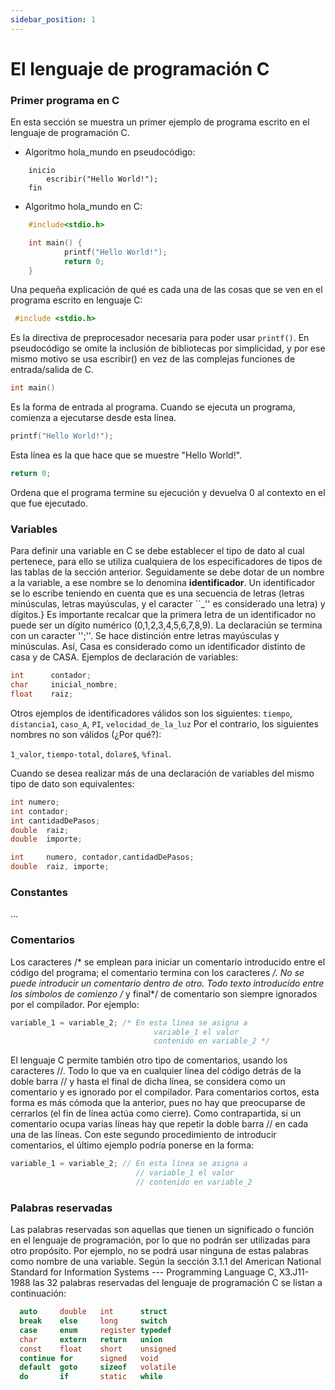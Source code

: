 ```yaml
---
sidebar_position: 1
---
```


# El lenguaje de programación C

### Primer programa en C
En esta sección se muestra un primer ejemplo de programa escrito en el lenguaje de programación C.
* Algoritmo hola_mundo en pseudocódigo:
```
    inicio
        escribir("Hello World!");
    fin
```
* Algoritmo hola_mundo en C:
```c
    #include<stdio.h>

    int main() {
            printf("Hello World!");
            return 0;
    }
```

Una pequeña explicación de qué es cada una de las cosas que se ven en el programa escrito en lenguaje C:

 ```c 
  #include <stdio.h> 
  ```
   Es la directiva de preprocesador necesaria para poder usar ```printf()```.
	En pseudocódigo se omite la inclusión de bibliotecas por simplicidad, y por ese mismo motivo se usa escribir() en vez de las complejas funciones de entrada/salida de C.
```c
int main()
```
Es la forma de entrada al programa. Cuando se ejecuta un programa, comienza a ejecutarse desde esta línea.
```c
printf("Hello World!");
```
Esta línea es la que hace que se muestre "Hello World!".  
```c
return 0;
```
Ordena que el programa termine su ejecución y devuelva 0 al contexto en el que fue ejecutado.


### Variables
Para definir una variable en C se debe establecer el tipo de dato al cual pertenece, para ello se utiliza cualquiera de los especificadores de tipos de las tablas de la sección anterior. Seguidamente se debe dotar de un nombre a la variable, a ese nombre se lo denomina **identificador**. Un identificador se lo escribe teniendo en cuenta que es una secuencia de letras (letras minúsculas, letras mayúsculas, y el caracter ``\_'' es considerado una letra) y dígitos.} 
Es importante recalcar que la primera letra de un identificador no puede ser un dígito numérico (0,1,2,3,4,5,6,7,8,9). La declaraciún se termina con un caracter '';''. Se hace distinción entre letras mayúsculas y minúsculas. Así, Casa es considerado como un identificador distinto de casa y de CASA.
Ejemplos de declaración de variables: 

```c
int 	 contador;
char     inicial_nombre;
float    raiz;
```

Otros ejemplos de identificadores válidos son los siguientes:
```tiempo```, ```distancia1```, ```caso_A```, ```PI```, ```velocidad_de_la_luz```
Por el contrario, los siguientes nombres no son válidos (¿Por qué?):

```1_valor```, ```tiempo-total```, ```dolare$```, ```%final```.

Cuando se desea realizar más de una declaración de variables del mismo tipo de dato son equivalentes:

```c
int	numero;
int	contador;
int	cantidadDePasos;
double	raiz;
double 	importe;
```

```c
int	    numero, contador,cantidadDePasos;
double	raiz, importe;
```

### Constantes
...

### Comentarios
Los caracteres /* se emplean para iniciar un comentario  introducido entre el código del programa; el comentario termina con los caracteres */.
No se puede introducir un comentario dentro de otro.
Todo texto introducido entre los símbolos de comienzo /* y final*/ de comentario son siempre ignorados por el compilador.
Por ejemplo:

```c
variable_1 = variable_2; /* En esta línea se asigna a
	                            variable_1 el valor
	                            contenido en variable_2 */
```

El lenguaje C permite también otro tipo de comentarios, usando los caracteres //. Todo lo que va en cualquier línea del código detrás de la doble barra // y hasta el final de dicha línea, se considera como un comentario y es ignorado por el compilador.
Para comentarios cortos, esta forma es más cómoda que la anterior, pues no hay que preocuparse de cerrarlos (el fin de línea actúa como cierre).
Como contrapartida, si un comentario ocupa varias líneas hay que repetir la doble barra // en cada una de las líneas.
Con este segundo procedimiento de introducir comentarios, el último ejemplo podría ponerse en la forma:

```c
variable_1 = variable_2; // En esta línea se asigna a
                            // variable_1 el valor
                            // contenido en variable_2
```

### Palabras reservadas
Las palabras reservadas son aquellas que tienen un significado o función en el lenguaje de programación, por lo que no podrán ser utilizadas para otro propósito. Por ejemplo, no se podrá usar ninguna de estas palabras como nombre de una variable.
Según la sección 3.1.1 del American National Standard for Information Systems --- Programming Language C, X3.J11-1988 las 32 palabras reservadas del lenguaje de programación C se listan a continuación:

```c
  auto     double   int      struct
  break    else     long     switch
  case     enum     register typedef
  char     extern   return   union
  const    float    short    unsigned
  continue for      signed   void
  default  goto     sizeof   volatile
  do       if       static   while
```
